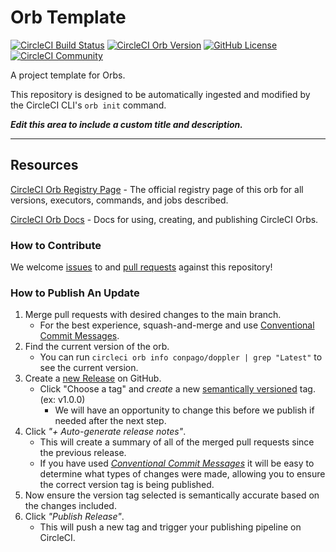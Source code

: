 # Orb Template


[![CircleCI Build Status](https://circleci.com/gh/conpagoaus/doppler-orb.svg?style=shield "CircleCI Build Status")](https://circleci.com/gh/conpagoaus/doppler-orb) [![CircleCI Orb Version](https://badges.circleci.com/orbs/conpago/doppler.svg)](https://circleci.com/orbs/registry/orb/conpago/doppler) [![GitHub License](https://img.shields.io/badge/license-MIT-lightgrey.svg)](https://raw.githubusercontent.com/conpagoaus/doppler-orb/master/LICENSE) [![CircleCI Community](https://img.shields.io/badge/community-CircleCI%20Discuss-343434.svg)](https://discuss.circleci.com/c/ecosystem/orbs)



A project template for Orbs.

This repository is designed to be automatically ingested and modified by the CircleCI CLI's `orb init` command.

_**Edit this area to include a custom title and description.**_

---

## Resources

[CircleCI Orb Registry Page](https://circleci.com/orbs/registry/orb/conpago/doppler) - The official registry page of this orb for all versions, executors, commands, and jobs described.

[CircleCI Orb Docs](https://circleci.com/docs/2.0/orb-intro/#section=configuration) - Docs for using, creating, and publishing CircleCI Orbs.

### How to Contribute

We welcome [issues](https://github.com/conpagoaus/doppler-orb/issues) to and [pull requests](https://github.com/conpagoaus/doppler-orb/pulls) against this repository!

### How to Publish An Update
1. Merge pull requests with desired changes to the main branch.
    - For the best experience, squash-and-merge and use [Conventional Commit Messages](https://conventionalcommits.org/).
2. Find the current version of the orb.
    - You can run `circleci orb info conpago/doppler | grep "Latest"` to see the current version.
3. Create a [new Release](https://github.com/conpagoaus/doppler-orb/releases/new) on GitHub.
    - Click "Choose a tag" and _create_ a new [semantically versioned](http://semver.org/) tag. (ex: v1.0.0)
      - We will have an opportunity to change this before we publish if needed after the next step.
4.  Click _"+ Auto-generate release notes"_.
    - This will create a summary of all of the merged pull requests since the previous release.
    - If you have used _[Conventional Commit Messages](https://conventionalcommits.org/)_ it will be easy to determine what types of changes were made, allowing you to ensure the correct version tag is being published.
5. Now ensure the version tag selected is semantically accurate based on the changes included.
6. Click _"Publish Release"_.
    - This will push a new tag and trigger your publishing pipeline on CircleCI.